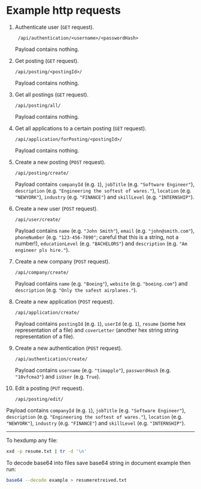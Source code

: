 # Example http requests

1. Authenticate user (`GET` request).

   ` /api/authentication/<username>/<passwordHash>`

   Payload contains nothing.

2. Get posting (`GET` request).

   `/api/posting/<postingId>/`

   Payload contains nothing.

3. Get all postings (`GET` request).

   `/api/posting/all/`

   Payload contains nothing.

4. Get all applications to a certain posting (`GET` request).

   `/api/application/forPosting/<postingId>/`

   Payload contains nothing.

5. Create a new posting (`POST` request).

   `/api/posting/create/`

   Payload contains `companyId` (e.g. `1`), `jobTitle` (e.g. `"Software
   Engineer"`), `description` (e.g. `"Engineering the softest of wares."`),
   `location` (e.g. `"NEWYORK"`), `industry` (e.g. `"FINANCE"`) and `skillLevel`
   (e.g. `"INTERNSHIP"`).

6. Create a new user (`POST` request).

   `/api/user/create/`

   Payload contains `name` (e.g. `"John Smith"`), `email` (e.g.
   `"john@smith.com"`), `phoneNumber` (e.g. `"123-456-7890"`; careful that this
   is a string, not a number!), `educationLevel` (e.g. `"BACHELORS"`) and
   `description` (e.g. `"Am engineer pls hire."`).

7. Create a new company (`POST` request).

   `/api/company/create/`

   Payload contains `name` (e.g. `"Boeing"`), `website` (e.g. `"boeing.com"`)
   and `description` (e.g. `"Only the safest airplanes."`).

8. Create a new application (`POST` request).

   `/api/application/create/`

   Payload contains `postingId` (e.g. `1`), `userId` (e.g. `1`), `resume` (some
   hex representation of a file) and `coverLetter` (another hex string string
   representation of a file).

9. Create a new authentication (`POST` request).

   `/api/authentication/create/`

   Payload contains `username` (e.g. `"timapple"`), `passwordHash` (e.g.
   `"10vfcma3"`) and `isUser` (e.g. `True`).

10. Edit a posting (`PUT` request).

    `/api/posting/edit/`

   Payload contains `companyId` (e.g. `1`), `jobTitle` (e.g. `"Software
   Engineer"`), `description` (e.g. `"Engineering the softest of wares."`),
   `location` (e.g. `"NEWYORK"`), `industry` (e.g. `"FINANCE"`) and `skillLevel`
   (e.g. `"INTERNSHIP"`).

---

To hexdump any file:
```bash
xxd -p resume.txt | tr -d '\n'
```

To decode base64 into files save base64 string in document example then run:   
```bash
base64 --decode example > resumeretreived.txt   
```
